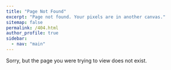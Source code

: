 ```yaml
---
title: "Page Not Found"
excerpt: "Page not found. Your pixels are in another canvas."
sitemap: false
permalink: /404.html
author_profile: true
sidebar: 
  - nav: "main" 
---
```


Sorry, but the page you were trying to view does not exist.
